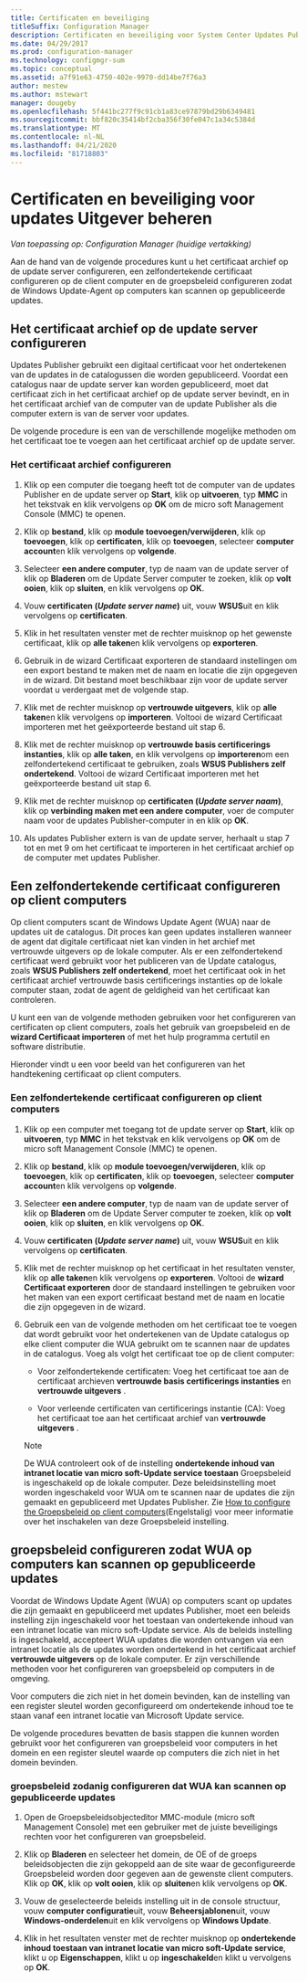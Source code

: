```yaml
---
title: Certificaten en beveiliging
titleSuffix: Configuration Manager
description: Certificaten en beveiliging voor System Center Updates Publisher beheren
ms.date: 04/29/2017
ms.prod: configuration-manager
ms.technology: configmgr-sum
ms.topic: conceptual
ms.assetid: a7f91e63-4750-402e-9970-dd14be7f76a3
author: mestew
ms.author: mstewart
manager: dougeby
ms.openlocfilehash: 5f441bc277f9c91cb1a83ce97879bd29b6349481
ms.sourcegitcommit: bbf820c35414bf2cba356f30fe047c1a34c5384d
ms.translationtype: MT
ms.contentlocale: nl-NL
ms.lasthandoff: 04/21/2020
ms.locfileid: "81718803"
---
```

# <a name="manage-certificates-and-security-for-updates-publisher"></a>Certificaten en beveiliging voor updates Uitgever beheren

*Van toepassing op: Configuration Manager (huidige vertakking)*

Aan de hand van de volgende procedures kunt u het certificaat archief op de update server configureren, een zelfondertekende certificaat configureren op de client computer en de groepsbeleid configureren zodat de Windows Update-Agent op computers kan scannen op gepubliceerde updates.

## <a name="configure-the-certificate-store-on-the-update-server"></a>Het certificaat archief op de update server configureren
 Updates Publisher gebruikt een digitaal certificaat voor het ondertekenen van de updates in de catalogussen die worden gepubliceerd. Voordat een catalogus naar de update server kan worden gepubliceerd, moet dat certificaat zich in het certificaat archief op de update server bevindt, en in het certificaat archief van de computer van de update Publisher als die computer extern is van de server voor updates.

De volgende procedure is een van de verschillende mogelijke methoden om het certificaat toe te voegen aan het certificaat archief op de update server.

### <a name="to-configure-the-certificate-store"></a>Het certificaat archief configureren
1.  Klik op een computer die toegang heeft tot de computer van de updates Publisher en de update server op **Start**, klik op **uitvoeren**, typ **MMC** in het tekstvak en klik vervolgens op **OK** om de micro soft Management Console (MMC) te openen.

2.  Klik op **bestand**, klik op **module toevoegen/verwijderen**, klik op **toevoegen**, klik op **certificaten**, klik op **toevoegen**, selecteer **computer account**en klik vervolgens op **volgende**.

3.  Selecteer **een andere computer**, typ de naam van de update server of klik op **Bladeren** om de Update Server computer te zoeken, klik op **volt ooien**, klik op **sluiten**, en klik vervolgens op **OK**.

4.  Vouw **certificaten (*Update server name*)** uit, vouw **WSUS**uit en klik vervolgens op **certificaten**.

5.  Klik in het resultaten venster met de rechter muisknop op het gewenste certificaat, klik op **alle taken**en klik vervolgens op **exporteren**.

6.  Gebruik in de wizard Certificaat exporteren de standaard instellingen om een export bestand te maken met de naam en locatie die zijn opgegeven in de wizard. Dit bestand moet beschikbaar zijn voor de update server voordat u verdergaat met de volgende stap.

7.  Klik met de rechter muisknop op **vertrouwde uitgevers**, klik op **alle taken**en klik vervolgens op **importeren**. Voltooi de wizard Certificaat importeren met het geëxporteerde bestand uit stap 6.

8.  Klik met de rechter muisknop op **vertrouwde basis certificerings instanties**, klik op **alle taken**, en klik vervolgens op **importeren**om een zelfondertekend certificaat te gebruiken, zoals **WSUS Publishers zelf ondertekend**. Voltooi de wizard Certificaat importeren met het geëxporteerde bestand uit stap 6.

9.  Klik met de rechter muisknop op **certificaten (*Update server naam*)**, klik op **verbinding maken met een andere computer**, voer de computer naam voor de updates Publisher-computer in en klik op **OK**.

10. Als updates Publisher extern is van de update server, herhaalt u stap 7 tot en met 9 om het certificaat te importeren in het certificaat archief op de computer met updates Publisher.



## <a name="configure-a-self-signing-certificate-on-client-computers"></a>Een zelfondertekende certificaat configureren op client computers
Op client computers scant de Windows Update Agent (WUA) naar de updates uit de catalogus. Dit proces kan geen updates installeren wanneer de agent dat digitale certificaat niet kan vinden in het archief met vertrouwde uitgevers op de lokale computer. Als er een zelfondertekend certificaat werd gebruikt voor het publiceren van de Update catalogus, zoals **WSUS Publishers zelf ondertekend**, moet het certificaat ook in het certificaat archief vertrouwde basis certificerings instanties op de lokale computer staan, zodat de agent de geldigheid van het certificaat kan controleren.

U kunt een van de volgende methoden gebruiken voor het configureren van certificaten op client computers, zoals het gebruik van groepsbeleid en de **wizard Certificaat importeren** of met het hulp programma certutil en software distributie.

Hieronder vindt u een voor beeld van het configureren van het handtekening certificaat op client computers.

### <a name="to-configure-a-self-signing-certificate-on-client-computers"></a>Een zelfondertekende certificaat configureren op client computers
1. Klik op een computer met toegang tot de update server op **Start**, klik op **uitvoeren**, typ **MMC** in het tekstvak en klik vervolgens op **OK** om de micro soft Management Console (MMC) te openen.

2. Klik op **bestand**, klik op **module toevoegen/verwijderen**, klik op **toevoegen**, klik op **certificaten**, klik op **toevoegen**, selecteer **computer account**en klik vervolgens op **volgende**.

3. Selecteer **een andere computer**, typ de naam van de update server of klik op **Bladeren** om de Update Server computer te zoeken, klik op **volt ooien**, klik op **sluiten**, en klik vervolgens op **OK**.

4. Vouw **certificaten (*Update server name*)** uit, vouw **WSUS**uit en klik vervolgens op **certificaten**.

5. Klik met de rechter muisknop op het certificaat in het resultaten venster, klik op **alle taken**en klik vervolgens op **exporteren**. Voltooi de **wizard Certificaat exporteren** door de standaard instellingen te gebruiken voor het maken van een export certificaat bestand met de naam en locatie die zijn opgegeven in de wizard.

6. Gebruik een van de volgende methoden om het certificaat toe te voegen dat wordt gebruikt voor het ondertekenen van de Update catalogus op elke client computer die WUA gebruikt om te scannen naar de updates in de catalogus. Voeg als volgt het certificaat toe op de client computer:

   -   Voor zelfondertekende certificaten: Voeg het certificaat toe aan de certificaat archieven **vertrouwde basis certificerings instanties** en **vertrouwde uitgevers** .

   -   Voor verleende certificaten van certificerings instantie (CA): Voeg het certificaat toe aan het certificaat archief van **vertrouwde uitgevers** .

   > [!NOTE]
   > De WUA controleert ook of de instelling **ondertekende inhoud van intranet locatie van micro soft-Update service toestaan** Groepsbeleid is ingeschakeld op de lokale computer. Deze beleidsinstelling moet worden ingeschakeld voor WUA om te scannen naar de updates die zijn gemaakt en gepubliceerd met Updates Publisher. Zie [How to configure the Groepsbeleid op client computers](https://docs.microsoft.com/previous-versions/bb530967(v=technet.10))(Engelstalig) voor meer informatie over het inschakelen van deze Groepsbeleid instelling.



## <a name="configuring-group-policy-to-allow-wuaon-computers-to-scan-for-published-updates"></a>groepsbeleid configureren zodat WUA op computers kan scannen op gepubliceerde updates
Voordat de Windows Update Agent (WUA) op computers scant op updates die zijn gemaakt en gepubliceerd met updates Publisher, moet een beleids instelling zijn ingeschakeld voor het toestaan van ondertekende inhoud van een intranet locatie van micro soft-Update service. Als de beleids instelling is ingeschakeld, accepteert WUA updates die worden ontvangen via een intranet locatie als de updates worden ondertekend in het certificaat archief **vertrouwde uitgevers** op de lokale computer. Er zijn verschillende methoden voor het configureren van groepsbeleid op computers in de omgeving.

Voor computers die zich niet in het domein bevinden, kan de instelling van een register sleutel worden geconfigureerd om ondertekende inhoud toe te staan vanaf een intranet locatie van Microsoft Update service.

De volgende procedures bevatten de basis stappen die kunnen worden gebruikt voor het configureren van groepsbeleid voor computers in het domein en een register sleutel waarde op computers die zich niet in het domein bevinden.

### <a name="to-configure-group-policy-to-allow-wua-to-scan-for-published-updates"></a>groepsbeleid zodanig configureren dat WUA kan scannen op gepubliceerde updates
1.  Open de Groepsbeleidsobjecteditor MMC-module (micro soft Management Console) met een gebruiker met de juiste beveiligings rechten voor het configureren van groepsbeleid.

2.  Klik op **Bladeren** en selecteer het domein, de OE of de groeps beleidsobjecten die zijn gekoppeld aan de site waar de geconfigureerde Groepsbeleid worden door gegeven aan de gewenste client computers. Klik op **OK**, klik op **volt ooien**, klik op **sluiten**en klik vervolgens op **OK**.

3.  Vouw de geselecteerde beleids instelling uit in de console structuur, vouw **computer configuratie**uit, vouw **Beheersjablonen**uit, vouw **Windows-onderdelen**uit en klik vervolgens op **Windows Update**.

4.  Klik in het resultaten venster met de rechter muisknop op **ondertekende inhoud toestaan van intranet locatie van micro soft-Update service**, klikt u op **Eigenschappen**, klikt u op **ingeschakeld**en klikt u vervolgens op **OK**.
